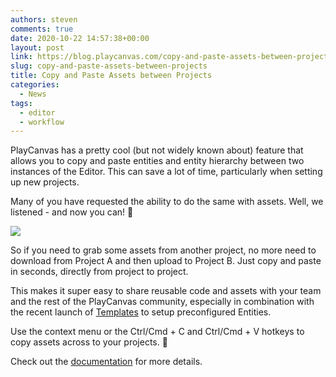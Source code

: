 ```yaml
---
authors: steven
comments: true
date: 2020-10-22 14:57:38+00:00
layout: post
link: https://blog.playcanvas.com/copy-and-paste-assets-between-projects/
slug: copy-and-paste-assets-between-projects
title: Copy and Paste Assets between Projects
categories:
  - News
tags:
  - editor
  - workflow
---
```


PlayCanvas has a pretty cool (but not widely known about) feature that allows you to copy and paste entities and entity hierarchy between two instances of the Editor. This can save a lot of time, particularly when setting up new projects.

Many of you have requested the ability to do the same with assets. Well, we listened - and now you can! 🚀

![](/img/Kapture-2020-10-14-at-16.39.37-1.gif)

So if you need to grab some assets from another project, no more need to download from Project A and then upload to Project B. Just copy and paste in seconds, directly from project to project.

This makes it super easy to share reusable code and assets with your team and the rest of the PlayCanvas community, especially in combination with the recent launch of [Templates](https://blog.playcanvas.com/supercharge-your-workflow-with-template-assets/) to setup preconfigured Entities.

Use the context menu or the Ctrl/Cmd + C and Ctrl/Cmd + V hotkeys to copy assets across to your projects. 💪

Check out the [documentation](https://developer.playcanvas.com/user-manual/designer/assets/) for more details.
